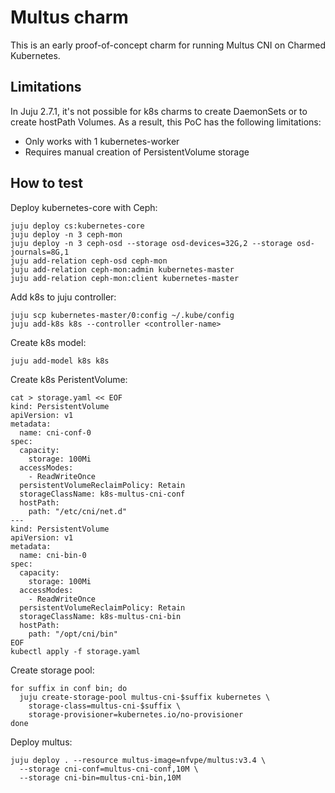 # Multus charm

This is an early proof-of-concept charm for running Multus CNI on Charmed
Kubernetes.

## Limitations

In Juju 2.7.1, it's not possible for k8s charms to create DaemonSets or to
create hostPath Volumes. As a result, this PoC has the following limitations:

* Only works with 1 kubernetes-worker
* Requires manual creation of PersistentVolume storage

## How to test

Deploy kubernetes-core with Ceph:

```
juju deploy cs:kubernetes-core
juju deploy -n 3 ceph-mon
juju deploy -n 3 ceph-osd --storage osd-devices=32G,2 --storage osd-journals=8G,1
juju add-relation ceph-osd ceph-mon
juju add-relation ceph-mon:admin kubernetes-master
juju add-relation ceph-mon:client kubernetes-master
```

Add k8s to juju controller:
```
juju scp kubernetes-master/0:config ~/.kube/config
juju add-k8s k8s --controller <controller-name>
```

Create k8s model:
```
juju add-model k8s k8s
```

Create k8s PeristentVolume:
```
cat > storage.yaml << EOF
kind: PersistentVolume
apiVersion: v1
metadata:
  name: cni-conf-0
spec:
  capacity:
    storage: 100Mi
  accessModes:
    - ReadWriteOnce
  persistentVolumeReclaimPolicy: Retain
  storageClassName: k8s-multus-cni-conf
  hostPath:
    path: "/etc/cni/net.d"
---
kind: PersistentVolume
apiVersion: v1
metadata:
  name: cni-bin-0
spec:
  capacity:
    storage: 100Mi
  accessModes:
    - ReadWriteOnce
  persistentVolumeReclaimPolicy: Retain
  storageClassName: k8s-multus-cni-bin
  hostPath:
    path: "/opt/cni/bin"
EOF
kubectl apply -f storage.yaml
```

Create storage pool:
```
for suffix in conf bin; do
  juju create-storage-pool multus-cni-$suffix kubernetes \
    storage-class=multus-cni-$suffix \
    storage-provisioner=kubernetes.io/no-provisioner
done
```

Deploy multus:
```
juju deploy . --resource multus-image=nfvpe/multus:v3.4 \
  --storage cni-conf=multus-cni-conf,10M \
  --storage cni-bin=multus-cni-bin,10M
```
